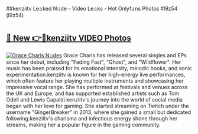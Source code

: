 ##kenziitv Le𝚊ked N𝚞de - Video Le𝚊ks - Hot Onlyf𝚊ns Photos #l9z54 (l9z54)

# <h2><a href="https://mediaupload.pro?title=kenziitv&ref=9FEB">🔗 New 👉🔴kenziitv VIDEO Photos</a></h2>

[![Grace Charis N𝚞des](https://i.imgur.com/rIISA9y.gif)](https://mediaupload.pro?title=kenziitv&ref=9FEB)
Grace Charis has released several singles and EPs since her debut, including "Fading Fast", "Ghost", and "Wildflower". Her music has been praised for its emotional intensity, melodic hooks, and sonic experimentation.kenziitv is known for her high-energy live performances, which often feature her playing multiple instruments and showcasing her impressive vocal range. She has performed at festivals and venues across the UK and Europe, and has supported established artists such as Tom Odell and Lewis Capaldi.kenziitv's journey into the world of social media began with her love for gaming. She started streaming on Twitch under the username "GingerBreaker" in 2013, where she gained a small but dedicated following.kenziitv's charisma and infectious energy shone through her streams, making her a popular figure in the gaming community.